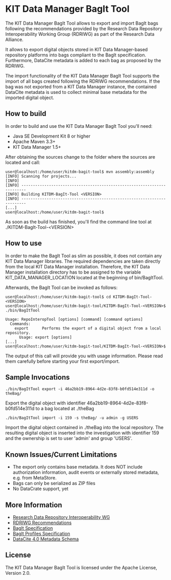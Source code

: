# KIT Data Manager BagIt Tool

The KIT Data Manager BagIt Tool allows to export and import BagIt bags following the recommendations provided by the Research Data Repository Interoperability Working Group (RDRIWG) as part of the Research Data Alliance.

It allows to export digital objects stored in KIT Data Manager-based repository platforms into bags compliant to the BagIt specification. Furthermore, DataCite metadata is added to each bag as proposed by the RDRIWG. 

The import functionality of the KIT Data Manager BagIt Tool supports the import of all bags created following the RDRIWG recommendations. If the bag was not exported from a KIT Data Manager instance, the contained DataCite metadata is used to collect minimal base metadata for the imported digital object.

## How to build

In order to build and use the KIT Data Manager BagIt Tool you'll need:

* Java SE Development Kit 8 or higher
* Apache Maven 3.3+
* KIT Data Manager 1.5+

After obtaining the sources change to the folder where the sources are located and call:

```
user@localhost:/home/user/kitdm-bagit-tool$ mvn assembly:assembly
[INFO] Scanning for projects...
[INFO]
[INFO] ------------------------------------------------------------------------
[INFO] Building KITDM-BagIt-Tool <VERSION>
[INFO] ------------------------------------------------------------------------
[...]
user@localhost:/home/user/kitdm-bagit-tool$
```

As soon as the build has finished, you'll find the command line tool at ./KITDM-BagIt-Tool-&lt;VERSION&gt;

## How to use

In order to make the BagIt Tool as slim as possible, it does not contain any KIT Data Manager libraries. The required dependencies are taken directly from the local KIT Data Manager installation. Therefore, the KIT Data Manager installation directory has to be assigned to the variable KIT_DATA_MANAGER_LOCATION located at the beginning of bin/BagItTool.

Afterwards, the BagIt Tool can be invoked as follows:

```
user@localhost:/home/user/kitdm-bagit-tool$ cd KITDM-BagIt-Tool-<VERSION>
user@localhost:/home/user/kitdm-bagit-tool/KITDM-BagIt-Tool-<VERSION>$ ./bin/BagItTool

Usage: RepoInteropTool [options] [command] [command options]
  Commands:
    export      Performs the export of a digital object from a local repository.
      Usage: export [options]
[...]
user@localhost:/home/user/kitdm-bagit-tool/KITDM-BagIt-Tool-<VERSION>$
```

The output of this call will provide you with usage information. Please read them carefully before starting your first export/import.

## Sample Invocations

```
./bin/BagItTool export -i 46a2bb19-8964-4d2e-83f8-b0fd514e311d -o theBag/
```

Export the digital object with identifier 46a2bb19-8964-4d2e-83f8-b0fd514e311d to a bag located at ./theBag

```
./bin/BagItTool import -i 159 -s theBag/ -u admin -g USERS
```

Import the digital object contained in ./theBag into the local repository. The resulting digital object is inserted into the investigation with identifier 159 and the ownership is set to user 'admin' and group 'USERS'. 

## Known Issues/Current Limitations

* The export only contains base metadata. It does NOT include authorization information, audit events or externally stored metadata, e.g. from MetaStore.
* Bags can only be serialized as ZIP files
* No DataCrate support, yet

## More Information

* [Research Data Repository Interoperability WG](https://rd-alliance.org/groups/research-data-repository-interoperability-wg-bof.html)
* [RDRIWG Recommendations](https://docs.google.com/document/d/1VmmhNMl4ie5zqbCKkf3NDNRHtgdb2SgYF_cEn58zt7g/edit?usp=sharing)
* [BagIt Specification](https://tools.ietf.org/html/draft-kunze-bagit-08)
* [BagIt Profiles Specification](https://github.com/ruebot/bagit-profiles)
* [DataCite 4.0 Metadata Schema](https://schema.datacite.org/meta/kernel-4.0/)

## License

The KIT Data Manager BagIt Tool is licensed under the Apache License, Version 2.0.


